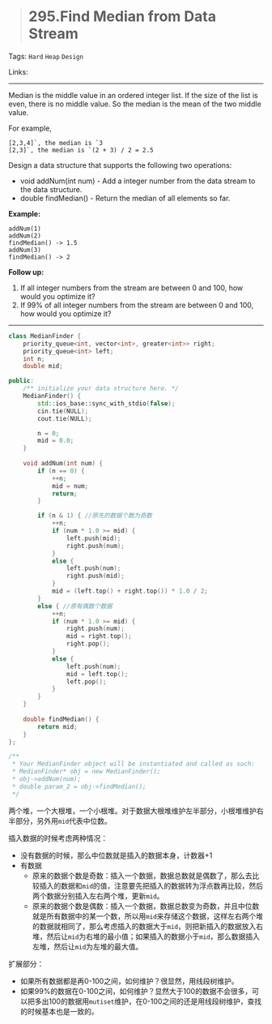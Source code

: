 > # 295.Find Median from Data Stream

Tags: `Hard` `Heap` `Design`

Links: 

----

Median is the middle value in an ordered integer list. If the size of the list is even, there is no middle value. So the median is the mean of the two middle value.

For example,

```
[2,3,4]`, the median is `3
[2,3]`, the median is `(2 + 3) / 2 = 2.5
```

Design a data structure that supports the following two operations:

- void addNum(int num) - Add a integer number from the data stream to the data structure.
- double findMedian() - Return the median of all elements so far.

**Example:**

```
addNum(1)
addNum(2)
findMedian() -> 1.5
addNum(3) 
findMedian() -> 2
```

**Follow up:**

1. If all integer numbers from the stream are between 0 and 100, how would you optimize it?
2. If 99% of all integer numbers from the stream are between 0 and 100, how would you optimize it?

---

```c++
class MedianFinder {
    priority_queue<int, vector<int>, greater<int>> right;
    priority_queue<int> left;
    int n;
    double mid;

public:
    /** initialize your data structure here. */
    MedianFinder() {
        std::ios_base::sync_with_stdio(false);
        cin.tie(NULL);
        cout.tie(NULL);

        n = 0;
        mid = 0.0;
    }
    
    void addNum(int num) {
        if (n == 0) {
            ++n;
            mid = num;
            return;
        }

        if (n & 1) { //原先的数据个数为奇数
            ++n;
            if (num * 1.0 >= mid) {
                left.push(mid);
                right.push(num);
            }
            else {
                left.push(num);
                right.push(mid);
            }
            mid = (left.top() + right.top()) * 1.0 / 2;
        }
        else { //原有偶数个数据
            ++n;
            if (num * 1.0 >= mid) {
                right.push(num);
                mid = right.top();
                right.pop();
            }
            else {
                left.push(num);
                mid = left.top();
                left.pop();
            }
        }
    }
    
    double findMedian() {
        return mid;
    }
};

/**
 * Your MedianFinder object will be instantiated and called as such:
 * MedianFinder* obj = new MedianFinder();
 * obj->addNum(num);
 * double param_2 = obj->findMedian();
 */
```

两个堆，一个大根堆，一个小根堆。对于数据大根堆维护左半部分，小根堆维护右半部分，另外用`mid`代表中位数。

插入数据的时候考虑两种情况：

* 没有数据的时候，那么中位数就是插入的数据本身，计数器+1
* 有数据
    * 原来的数据个数是奇数：插入一个数据，数据总数就是偶数了，那么去比较插入的数据和`mid`的值，注意要先把插入的数据转为浮点数再比较，然后两个数据分别插入左右两个堆，更新`mid`。
    * 原来的数据个数是偶数：插入一个数据，数据总数变为奇数，并且中位数就是所有数据中的某一个数，所以用`mid`来存储这个数据，这样左右两个堆的数据就相同了，那么考虑插入的数据大于`mid`，则把新插入的数据放入右堆，然后让`mid`为右堆的最小值；如果插入的数据小于`mid`，那么数据插入左堆，然后让`mid`为左堆的最大值。

扩展部分：

* 如果所有数据都是再0-100之间，如何维护？很显然，用线段树维护。
* 如果99%的数据在0-100之间，如何维护？显然大于100的数据不会很多，可以把多出100的数据用`mutiset`维护，在0-100之间的还是用线段树维护，查找的时候基本也是一致的。